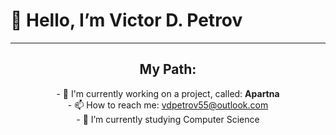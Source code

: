 <h1>👋 Hello, I’m Victor D. Petrov</h1>

---
<h2 align="center"> My Path: </h2>

<p align="center">
- 🔭 I'm currently working on a project, called: <b>Apartna</b> <br>
- 📫 How to reach me: <a href="mailto:vdpetrov55@outlook.com">vdpetrov55@outlook.com</a> <br> 
- 🌱 I’m currently studying Computer Science <br>
</p>
